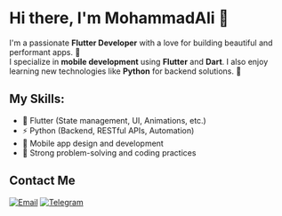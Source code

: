 # Hi there, I'm MohammadAli 👋

I'm a passionate **Flutter Developer** with a love for building beautiful and performant apps. 🚀  
I specialize in **mobile development** using **Flutter** and **Dart**. I also enjoy learning new technologies like **Python** for backend solutions. 🐍  

## My Skills:
- 🔧 Flutter (State management, UI, Animations, etc.)
- ⚡ Python (Backend, RESTful APIs, Automation)
- 📱 Mobile app design and development
- 🧠 Strong problem-solving and coding practices


## Contact Me
[![Email](https://img.shields.io/badge/Gmail-orange)](mailto:mohocoder@gmail.com)
[![Telegram](https://upload.wikimedia.org/wikipedia/commons/8/82/Telegram_logo.svg)](https://t.me/mohammadali_khatami)


